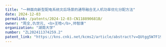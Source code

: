 ```yaml
---
title: "一种面向新型配电系统灾后场景的通导融合无人机功率优化分配方法"
date: 2024-12-03
permalink: /patents/2024-12-03-CN118890681B/
owner: "周全,仇世元, <b>王晗</b>,帅智康"
organization: "湖南大学"
number: "ZL202411374259.2"
patent_link: "https://kns.cnki.net/kcms2/article/abstract?v=QUtgg5W7F19pRpobYSm_ATOJpZ4i6nnPnIrr2Bws8sdFFoEFxCDXhluN-cdRD2mRmd3WUt9UsCVRGWPslo-AG--FHLZT09b7ftYoKQJn7MIshQF0CpX9xe4Q8VyQVr2BZVedLnZHkAnOAumj6lyBSd0Pd1YbHEqXtxCRXQGptHdR4fOIwa4qSQ==&uniplatform=NZKPT&language=CHS"
---
```

